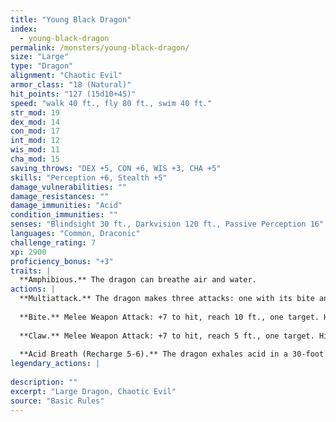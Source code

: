 ```yaml
---
title: "Young Black Dragon"
index:
  - young-black-dragon
permalink: /monsters/young-black-dragon/
size: "Large"
type: "Dragon"
alignment: "Chaotic Evil"
armor_class: "18 (Natural)"
hit_points: "127 (15d10+45)"
speed: "walk 40 ft., fly 80 ft., swim 40 ft."
str_mod: 19
dex_mod: 14
con_mod: 17
int_mod: 12
wis_mod: 11
cha_mod: 15
saving_throws: "DEX +5, CON +6, WIS +3, CHA +5"
skills: "Perception +6, Stealth +5"
damage_vulnerabilities: ""
damage_resistances: ""
damage_immunities: "Acid"
condition_immunities: ""
senses: "Blindsight 30 ft., Darkvision 120 ft., Passive Perception 16"
languages: "Common, Draconic"
challenge_rating: 7
xp: 2900
proficiency_bonus: "+3"
traits: |
  **Amphibious.** The dragon can breathe air and water.
actions: |
  **Multiattack.** The dragon makes three attacks: one with its bite and two with its claws.
  
  **Bite.** Melee Weapon Attack: +7 to hit, reach 10 ft., one target. Hit: 15 (2d10 + 4) piercing damage plus 4 (1d8) acid damage.
  
  **Claw.** Melee Weapon Attack: +7 to hit, reach 5 ft., one target. Hit: 11 (2d6 + 4) slashing damage.
  
  **Acid Breath (Recharge 5-6).** The dragon exhales acid in a 30-foot line that is 5 feet wide. Each creature in that line must make a DC 14 Dexterity saving throw, taking 49 (11d8) acid damage on a failed save, or half as much damage on a successful one.  
legendary_actions: |
  
description: ""
excerpt: "Large Dragon, Chaotic Evil"
source: "Basic Rules"
---
```

